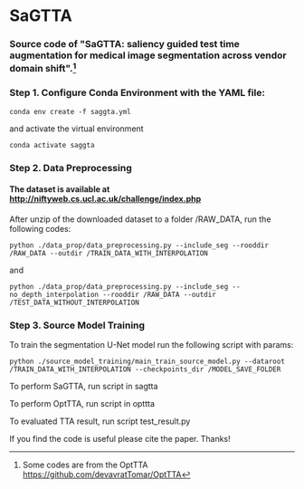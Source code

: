 # SaGTTA
### Source code of  "SaGTTA: saliency guided test time augmentation for medical image segmentation across vendor domain shift".[^1]



### Step 1. Configure Conda Environment with the YAML file:

```commandline
conda env create -f saggta.yml
```
and activate the virtual environment
```commandline
conda activate saggta
```
### Step 2. Data Preprocessing
#### The dataset is available at http://niftyweb.cs.ucl.ac.uk/challenge/index.php
After unzip of the downloaded dataset to a folder /RAW_DATA, run the following codes:
```commandline
python ./data_prop/data_preprocessing.py --include_seg --rooddir /RAW_DATA --outdir /TRAIN_DATA_WITH_INTERPOLATION
```
and 
```commandline
python ./data_prop/data_preprocessing.py --include_seg --no_depth_interpolation --rooddir /RAW_DATA --outdir /TEST_DATA_WITHOUT_INTERPOLATION
```
### Step 3. Source Model Training
To train the segmentation U-Net model run the following script with params:
```commandline
python ./source_model_training/main_train_source_model.py --dataroot /TRAIN_DATA_WITH_INTERPOLATION --checkpoints_dir /MODEL_SAVE_FOLDER
```


To perform SaGTTA, run script in sagtta

To perform OptTTA, run script in opttta

To evaluated TTA result, run script test_result.py

If you find the code is useful please cite the paper. Thanks!

[^1]: Some codes are from the OptTTA https://github.com/devavratTomar/OptTTA